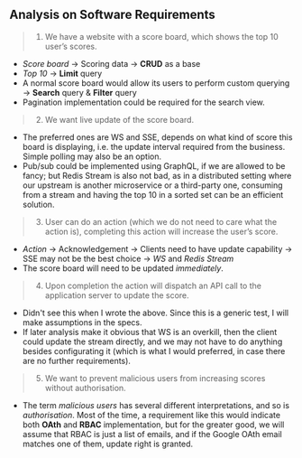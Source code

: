 ## Analysis on Software Requirements

> 1. We have a website with a score board, which shows the top 10 user’s scores.

- _Score board_ -> Scoring data -> **CRUD** as a base
- _Top 10_ -> **Limit** query
- A normal score board would allow its users to perform custom querying ->
  **Search** query & **Filter** query
- Pagination implementation could be required for the search view.

> 2. We want live update of the score board.

- The preferred ones are WS and SSE, depends on what kind of score this board is
  displaying, i.e. the update interval required from the business. Simple
  polling may also be an option.
- Pub/sub could be implemented using GraphQL, if we are allowed to be fancy; but
  Redis Stream is also not bad, as in a distributed setting where our upstream
  is another microservice or a third-party one, consuming from a stream and
  having the top 10 in a sorted set can be an efficient solution.

> 3. User can do an action (which we do not need to care what the action is),
   > completing this action will increase the user’s score.

- _Action_ -> Acknowledgement -> Clients need to have update capability -> SSE
  may not be the best choice -> _WS_ and _Redis Stream_
- The score board will need to be updated _immediately_.

> 4. Upon completion the action will dispatch an API call to the application
   > server to update the score.

- Didn't see this when I wrote the above. Since this is a generic test, I will
  make assumptions in the specs.
- If later analysis make it obvious that WS is an overkill, then the client
  could update the stream directly, and we may not have to do anything besides
  configurating it (which is what I would preferred, in case there are no
  further requirements).

> 5. We want to prevent malicious users from increasing scores without
   > authorisation.

- The term _malicious users_ has several different interpretations, and so is
  _authorisation_. Most of the time, a requirement like this would indicate both
  **OAth** and **RBAC** implementation, but for the greater good, we will assume
  that RBAC is just a list of emails, and if the Google OAth email matches one
  of them, update right is granted.

